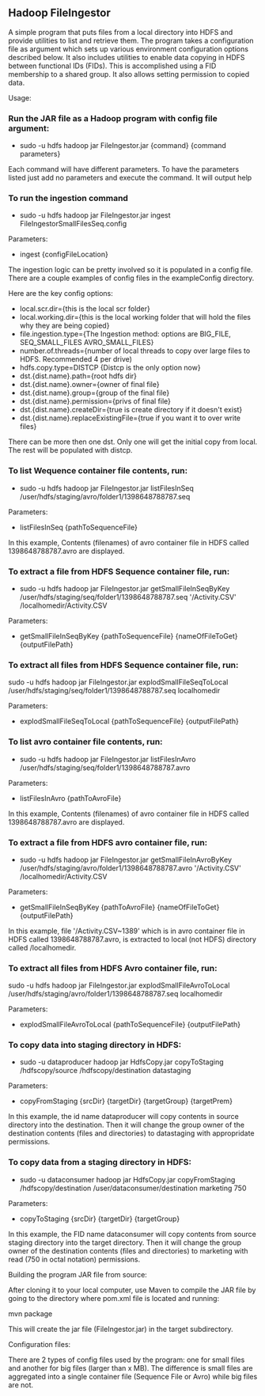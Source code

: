 Hadoop FileIngestor
-----------------------------

A simple program that puts files from a local directory into HDFS and provide utilities to list and retrieve them. The program  takes a configuration file as argument which sets up various environment configuration options described below. 
It also includes utilities to enable data copying in HDFS between functional IDs (FIDs). This is accomplished using a FID membership to a shared group. It also allows setting permission to copied data.

Usage:

### Run the JAR file as a Hadoop program with config file argument:

* sudo -u hdfs hadoop jar FileIngestor.jar {command} {command parameters}

Each command will have different parameters.  To have the parameters listed just add no parameters and execute the command.  It will output help

### To run the ingestion command

* sudo -u hdfs hadoop jar FileIngestor.jar ingest FileIngestorSmallFilesSeq.config

Parameters:
* ingest {configFileLocation}

The ingestion logic can be pretty involved so it is populated in a config file.  There are a couple examples of config files in the exampleConfig directory.

Here are the key config options:

* local.scr.dir={this is the local scr folder}
* local.working.dir={this is the local working folder that will hold the files why they are being copied}
* file.ingestion.type={The Ingestion method: options are BIG_FILE, SEQ_SMALL_FILES AVRO_SMALL_FILES}
* number.of.threads={number of local threads to copy over large files to HDFS.  Recommended 4 per drive)
* hdfs.copy.type=DISTCP {Distcp is the only option now}
* dst.{dist.name}.path={root hdfs dir}
* dst.{dist.name}.owner={owner of final file}
* dst.{dist.name}.group={group of the final file}
* dst.{dist.name}.permission={privs of final file}
* dst.{dist.name}.createDir={true is create directory if it doesn't exist}
* dst.{dist.name}.replaceExistingFile={true if you want it to over write files}

There can be more then one dst.  Only one will get the initial copy from local.  The rest will be populated with distcp.

### To list Wequence container file contents, run:

* sudo -u hdfs hadoop jar FileIngestor.jar listFilesInSeq /user/hdfs/staging/avro/folder1/1398648788787.seq

Parameters:
* listFilesInSeq {pathToSequenceFile}

In this example, Contents (filenames) of avro container file in HDFS called  1398648788787.avro are displayed.

### To extract a file from HDFS Sequence container file, run:

* sudo -u hdfs hadoop jar FileIngestor.jar getSmallFileInSeqByKey /user/hdfs/staging/seq/folder1/1398648788787.seq '/Activity.CSV' /localhomedir/Activity.CSV

Parameters:
* getSmallFileInSeqByKey {pathToSequenceFile} {nameOfFileToGet} {outputFilePath}

### To extract all files from HDFS Sequence container file, run:

sudo -u hdfs hadoop jar FileIngestor.jar explodSmallFileSeqToLocal /user/hdfs/staging/seq/folder1/1398648788787.seq localhomedir

Parameters:
* explodSmallFileSeqToLocal {pathToSequenceFile} {outputFilePath}

### To list avro container file contents, run:

* sudo -u hdfs hadoop jar FileIngestor.jar listFilesInAvro /user/hdfs/staging/seq/folder1/1398648788787.avro

Parameters:
* listFilesInAvro {pathToAvroFile}

In this example, Contents (filenames) of avro container file in HDFS called  1398648788787.avro are displayed.

### To extract a file from HDFS avro container file, run:

* sudo -u hdfs hadoop jar FileIngestor.jar getSmallFileInAvroByKey /user/hdfs/staging/avro/folder1/1398648788787.avro '/Activity.CSV' /localhomedir/Activity.CSV

Parameters:
* getSmallFileInSeqByKey {pathToAvroFile} {nameOfFileToGet} {outputFilePath}

In this example, file '/Activity.CSV~1389' which is in avro container file in HDFS called  1398648788787.avro, is extracted to local (not HDFS) directory called /localhomedir.

### To extract all files from HDFS Avro container file, run:

sudo -u hdfs hadoop jar FileIngestor.jar explodSmallFileAvroToLocal /user/hdfs/staging/avro/folder1/1398648788787.seq localhomedir

Parameters:
* explodSmallFileAvroToLocal {pathToSequenceFile} {outputFilePath}


### To copy data into staging directory in HDFS:

* sudo -u dataproducer hadoop jar HdfsCopy.jar copyToStaging /hdfscopy/source /hdfscopy/destination datastaging

Parameters:
* copyFromStaging {srcDir} {targetDir} {targetGroup} {targetPrem}

In this example, the id name dataproducer will copy contents in source directory into the destination. Then it will change the group owner of the destination contents (files and directories) to datastaging with appropridate permissions.

### To copy data from a staging directory in HDFS:

* sudo -u dataconsumer hadoop jar HdfsCopy.jar copyFromStaging /hdfscopy/destination /user/dataconsumer/destination marketing 750

Parameters:
* copyToStaging {srcDir} {targetDir} {targetGroup}

In this example, the FID name dataconsumer will copy contents from source staging directory into the target directory. Then it will change the group owner of the destination contents (files and directories) to marketing with read  (750 in octal notation) permissions.


Building the program JAR file from source:

After cloning it to your local computer, use Maven to compile the JAR file by going to the directory where pom.xml file is located and running:

mvn package

This will create the jar file (FileIngestor.jar) in the target subdirectory.


Configuration files:

There are 2 types of config files used by the program: one for small files and another for big files (larger than x MB). The difference is small files are aggregated into a single container file (Sequence File or Avro) while big files are not.
